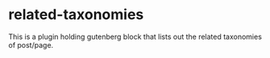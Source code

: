 # related-taxonomies
This is a plugin holding gutenberg block that lists out the related taxonomies of post/page.
